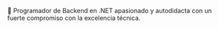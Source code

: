🚀 Programador de Backend en .NET apasionado y autodidacta con un fuerte compromiso con la excelencia técnica.